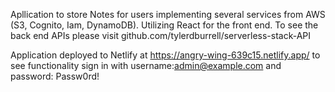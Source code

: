Apllication to store Notes for users implementing several services from AWS (S3, Cognito, Iam, DynamoDB). Utilizing React for the front end. To see the back end APIs please visit github.com/tylerdburrell/serverless-stack-API

Application deployed to Netlify at https://angry-wing-639c15.netlify.app/ to see functionality sign in with username:admin@example.com and password: Passw0rd!

